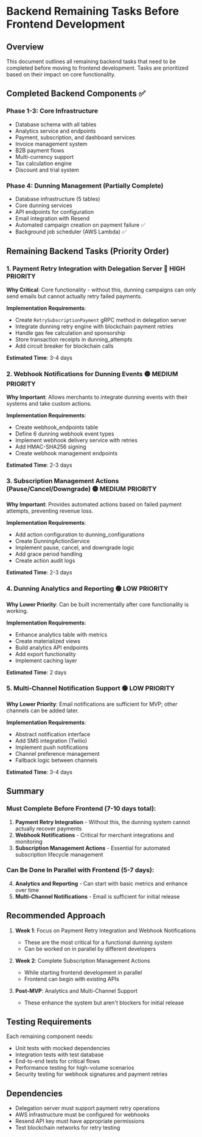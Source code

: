 # Backend Remaining Tasks Before Frontend Development

## Overview
This document outlines all remaining backend tasks that need to be completed before moving to frontend development. Tasks are prioritized based on their impact on core functionality.

## Completed Backend Components ✅

### Phase 1-3: Core Infrastructure
- Database schema with all tables
- Analytics service and endpoints  
- Payment, subscription, and dashboard services
- Invoice management system
- B2B payment flows
- Multi-currency support
- Tax calculation engine
- Discount and trial system

### Phase 4: Dunning Management (Partially Complete)
- Database infrastructure (5 tables)
- Core dunning services
- API endpoints for configuration
- Email integration with Resend
- Automated campaign creation on payment failure ✅
- Background job scheduler (AWS Lambda) ✅

## Remaining Backend Tasks (Priority Order)

### 1. Payment Retry Integration with Delegation Server 🔴 HIGH PRIORITY
**Why Critical**: Core functionality - without this, dunning campaigns can only send emails but cannot actually retry failed payments.

**Implementation Requirements**:
- Create `RetrySubscriptionPayment` gRPC method in delegation server
- Integrate dunning retry engine with blockchain payment retries
- Handle gas fee calculation and sponsorship
- Store transaction receipts in dunning_attempts
- Add circuit breaker for blockchain calls

**Estimated Time**: 3-4 days

### 2. Webhook Notifications for Dunning Events 🟡 MEDIUM PRIORITY
**Why Important**: Allows merchants to integrate dunning events with their systems and take custom actions.

**Implementation Requirements**:
- Create webhook_endpoints table
- Define 6 dunning webhook event types
- Implement webhook delivery service with retries
- Add HMAC-SHA256 signing
- Create webhook management endpoints

**Estimated Time**: 2-3 days

### 3. Subscription Management Actions (Pause/Cancel/Downgrade) 🟡 MEDIUM PRIORITY
**Why Important**: Provides automated actions based on failed payment attempts, preventing revenue loss.

**Implementation Requirements**:
- Add action configuration to dunning_configurations
- Create DunningActionService
- Implement pause, cancel, and downgrade logic
- Add grace period handling
- Create action audit logs

**Estimated Time**: 2-3 days

### 4. Dunning Analytics and Reporting 🟢 LOW PRIORITY
**Why Lower Priority**: Can be built incrementally after core functionality is working.

**Implementation Requirements**:
- Enhance analytics table with metrics
- Create materialized views
- Build analytics API endpoints
- Add export functionality
- Implement caching layer

**Estimated Time**: 2 days

### 5. Multi-Channel Notification Support 🟢 LOW PRIORITY
**Why Lower Priority**: Email notifications are sufficient for MVP; other channels can be added later.

**Implementation Requirements**:
- Abstract notification interface
- Add SMS integration (Twilio)
- Implement push notifications
- Channel preference management
- Fallback logic between channels

**Estimated Time**: 3-4 days

## Summary

### Must Complete Before Frontend (7-10 days total):
1. **Payment Retry Integration** - Without this, the dunning system cannot actually recover payments
2. **Webhook Notifications** - Critical for merchant integrations and monitoring
3. **Subscription Management Actions** - Essential for automated subscription lifecycle management

### Can Be Done In Parallel with Frontend (5-7 days):
4. **Analytics and Reporting** - Can start with basic metrics and enhance over time
5. **Multi-Channel Notifications** - Email is sufficient for initial release

## Recommended Approach

1. **Week 1**: Focus on Payment Retry Integration and Webhook Notifications
   - These are the most critical for a functional dunning system
   - Can be worked on in parallel by different developers

2. **Week 2**: Complete Subscription Management Actions
   - While starting frontend development in parallel
   - Frontend can begin with existing APIs

3. **Post-MVP**: Analytics and Multi-Channel Support
   - These enhance the system but aren't blockers for initial release

## Testing Requirements

Each remaining component needs:
- Unit tests with mocked dependencies
- Integration tests with test database
- End-to-end tests for critical flows
- Performance testing for high-volume scenarios
- Security testing for webhook signatures and payment retries

## Dependencies

- Delegation server must support payment retry operations
- AWS infrastructure must be configured for webhooks
- Resend API key must have appropriate permissions
- Test blockchain networks for retry testing